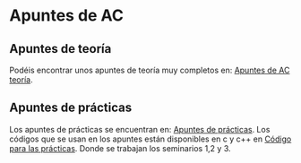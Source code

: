 # Apuntes de AC
## Apuntes de teoría
Podéis encontrar unos apuntes de teoría muy completos en: [Apuntes de AC teoría]( https://github.com/paula1999/Apuntes/tree/master/AC ).
## Apuntes de prácticas
Los apuntes de prácticas se encuentran en: [Apuntes de prácticas]( https://github.com/Mapachana/Apuntes/blob/master/AC ).
Los códigos que se usan en los apuntes están disponibles en c y c++ en [Código para las prácticas]( https://pccito.ugr.es/ac/ ). Donde se trabajan los seminarios 1,2 y 3. 
